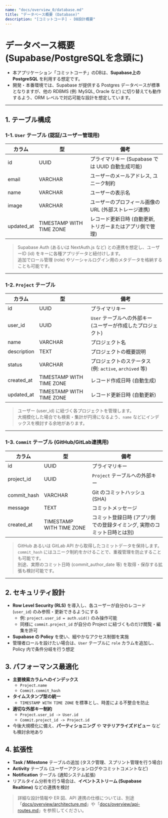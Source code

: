 ```yaml
---
name: "docs/overview_0/database.md"
title: "データベース概要 (Database)"
description: "[コミットコーチ] - DB設計概要"
---
```


# データベース概要 (Supabase/PostgreSQLを念頭に)

- 本アプリケーション「コミットコーチ」のDBは、**Supabase上のPostgreSQL** を利用する想定です。
- 開発・本番環境では、Supabase が提供する Postgres データベースが標準となりますが、他の RDBMS (例: MySQL, Oracle など) に切り替えても動作するよう、ORM レベルで対応可能な設計を想定しています。

---

## 1. テーブル構成

### 1-1. `User` テーブル (認証/ユーザー管理用)
| カラム      | 型                 | 備考                                                                              |
|-------------|--------------------|-----------------------------------------------------------------------------------|
| id          | UUID              | プライマリキー (Supabase では UUID 自動生成可能)                                   |
| email       | VARCHAR            | ユーザーのメールアドレス, ユニーク制約                                            |
| name        | VARCHAR            | ユーザーの表示名                                                                   |
| image       | VARCHAR            | ユーザーのプロフィール画像のURL (外部ストレージ連携)                               |
| updated_at  | TIMESTAMP WITH TIME ZONE | レコード更新日時 (自動更新, トリガーまたはアプリ側で管理)                         |

> Supabase Auth (あるいは NextAuth.js など) との連携を想定し、ユーザーID (id) をキーに各種アプリデータと紐付けします。  
> 追加でロール管理 (role) やソーシャルログイン用のメタデータを格納することも可能です。

---

### 1-2. `Project` テーブル
| カラム       | 型                       | 備考                                                      |
|--------------|--------------------------|-----------------------------------------------------------|
| id           | UUID                    | プライマリキー                                            |
| user_id      | UUID                    | `User` テーブルへの外部キー (ユーザーが作成したプロジェクト)|
| name         | VARCHAR                  | プロジェクト名                                            |
| description  | TEXT                     | プロジェクトの概要説明                                     |
| status       | VARCHAR                  | プロジェクトのステータス (例: `active`, `archived` 等)     |
| created_at   | TIMESTAMP WITH TIME ZONE | レコード作成日時 (自動生成)                                |
| updated_at   | TIMESTAMP WITH TIME ZONE | レコード更新日時 (自動更新)                                |

> ユーザー (user_id) に紐づく各プロジェクトを管理します。  
> 大規模化した場合でも検索・集計が円滑になるよう、`name` などにインデックスを検討する余地があります。

---

### 1-3. `Commit` テーブル (GitHub/GitLab連携用)
| カラム        | 型                       | 備考                                                                    |
|---------------|--------------------------|-------------------------------------------------------------------------|
| id            | UUID                    | プライマリキー                                                          |
| project_id    | UUID                    | `Project` テーブルへの外部キー                                          |
| commit_hash   | VARCHAR                  | Git のコミットハッシュ (SHA)                                            |
| message       | TEXT                     | コミットメッセージ                                                      |
| created_at    | TIMESTAMP WITH TIME ZONE | コミット登録日時 (アプリ側での登録タイミング, 実際のコミット日時とは別)   |

> GitHub あるいは GitLab API から取得したコミットデータを保持します。  
> `commit_hash` にはユニーク制約をかけることで、重複管理を防止することも可能です。  
> 別途、実際のコミット日時 (commit_author_date 等) を取得・保存する拡張も検討可能です。

---

## 2. セキュリティ設計
- **Row Level Security (RLS)** を導入し、各ユーザーが自分のレコード (`user_id`) のみ参照・更新できるようにする  
  - 例: `project.user_id = auth.uid()` のみ操作可能  
  - 同様に `commit.project_id` が自分の Project に紐づくものだけ閲覧・編集を許可  
- **Supabase の Policy** を使い、細やかなアクセス制御を実施  
- 管理者ロールを設けたい場合は、`User` テーブルに `role` カラムを追加し、Policy 内で条件分岐を行う想定

## 3. パフォーマンス最適化
- **主要検索カラムへのインデックス**  
  - `Project.name`  
  - `Commit.commit_hash`  
- **タイムスタンプ型の統一**  
  - `TIMESTAMP WITH TIME ZONE` を標準とし、時差による不整合を防止  
- **適切な外部キー制約**  
  - `Project.user_id -> User.id`  
  - `Commit.project_id -> Project.id`  
- 今後大規模化に備え、**パーティショニング** や **マテリアライズドビュー** なども検討余地あり

## 4. 拡張性
- **Task / Milestone** テーブルの追加 (タスク管理、スプリント管理を行う場合)  
- **Activity** テーブル (ユーザーアクションログやコミットコメントなど)  
- **Notification** テーブル (通知システム拡張)  
- リアルタイム分析を行う場合は、**イベントストリーム (Supabase Realtime)** などの連携を検討

> 詳細な設計情報や ER 図、API 連携の仕様については、別途「[docs/overview/architecture.md](./architecture.md)」や「[docs/overview/api-routes.md](./api-routes.md)」を参照してください。
